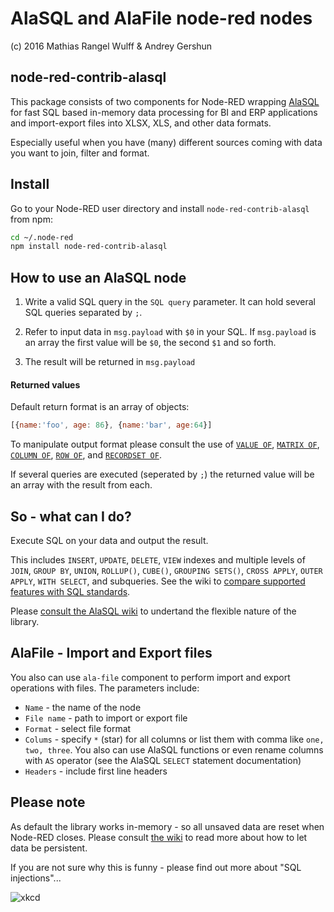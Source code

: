 # AlaSQL and AlaFile node-red nodes

(c) 2016 Mathias Rangel Wulff & Andrey Gershun

## node-red-contrib-alasql

This package consists of two components for Node-RED wrapping [AlaSQL](https://github.com/agershun/alasql) for fast SQL based in-memory data processing for BI and ERP applications and import-export files into XLSX, XLS, and other data formats.

Especially useful when you have (many) different sources coming with data you want to join, filter and format.


## Install

Go to your Node-RED user directory and install `node-red-contrib-alasql` from npm:

```bash
cd ~/.node-red
npm install node-red-contrib-alasql
```



## How to use an AlaSQL node

1. Write a valid SQL query in the `SQL query` parameter. It can hold several SQL queries separated by `;`.

2. Refer to input data in `msg.payload` with `$0` in your SQL. If `msg.payload` is an array the first value will be `$0`, the second `$1` and so forth. 

2. The result will be returned in `msg.payload`

#### Returned values

Default return format is an array of objects:  

```js
[{name:'foo', age: 86}, {name:'bar', age:64}]
```

To manipulate output format please consult the use of [`VALUE OF`](https://github.com/agershun/alasql/wiki/Value), [`MATRIX OF`](https://github.com/agershun/alasql/wiki/MATRIX), [`COLUMN OF`](https://github.com/agershun/alasql/wiki/COLUMN), [`ROW OF`](https://github.com/agershun/alasql/wiki/ROW), and [`RECORDSET OF`](https://github.com/agershun/alasql/wiki/RECORDSET).

If several queries are executed (seperated by `;`) the returned value will be an array with the result from each.



##  So - what can I do?

Execute SQL on your data and output the result. 

This includes `INSERT`, `UPDATE`, `DELETE`, `VIEW` indexes and multiple levels of `JOIN`, `GROUP BY`, `UNION`, `ROLLUP()`, `CUBE()`, `GROUPING SETS()`, `CROSS APPLY`, `OUTER APPLY`, `WITH SELECT`, and subqueries. See the wiki to [compare supported features with SQL standards](https://github.com/agershun/alasql/wiki/SQL%20keywords).

Please [consult the AlaSQL wiki](https://github.com/agershun/alasql/wiki/readme) to undertand the flexible nature of the library. 


## AlaFile - Import and Export files

You also can use `ala-file` component to perform import and export operations with files. The parameters include:

* `Name` - the name of the node
* `File name` - path to import or export file
* `Format` - select file format 
* `Colums` - specify `*` (star) for all columns or list them with comma like `one, two, three`. You also can use AlaSQL functions or even rename columns with `AS` operator (see the AlaSQL `SELECT` statement documentation)
* `Headers` - include first line headers

## Please note

As default the library works in-memory - so all unsaved data are reset when Node-RED closes. Please consult [the wiki](https://github.com/agershun/alasql/wiki) to read more about how to let data be persistent.  

If you are not sure why this is funny - please find out more about "SQL injections"...

![xkcd](https://cloud.githubusercontent.com/assets/1063454/13614823/999e9548-e572-11e5-9661-57a06e8f3fa4.png)



